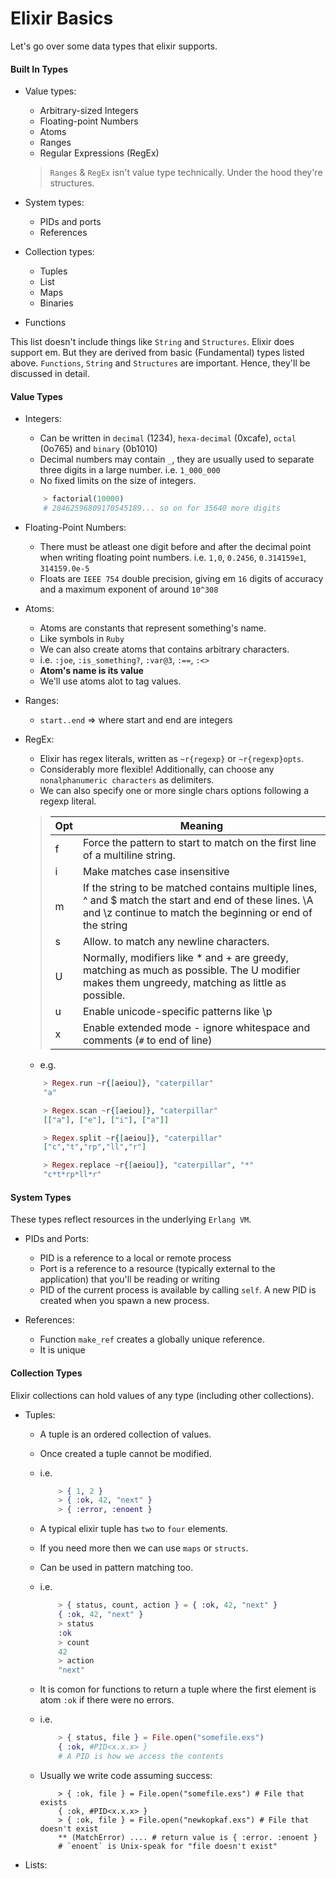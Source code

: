 # Elixir Basics
Let's go over some data types that elixir supports. 

#### **Built In Types**
- Value types:
    - Arbitrary-sized Integers
    - Floating-point Numbers
    - Atoms
    - Ranges
    - Regular Expressions (RegEx) 
    > `Ranges` & `RegEx` isn't value type technically. Under the hood they're structures. 

- System types:
    - PIDs and ports
    - References

- Collection types:
    - Tuples
    - List
    - Maps
    - Binaries

- Functions

This list doesn't include things like `String` and `Structures`. Elixir does support em. But they are derived from basic (Fundamental) types listed above. `Functions`, `String` and `Structures` are important. Hence, they'll be discussed in detail.

#### **Value Types**
- Integers:
    - Can be written in `decimal` (1234), `hexa-decimal` (0xcafe), `octal` (0o765) and `binary` (0b1010)
    - Decimal numbers may contain `_`, they are usually used to separate three digits in a large number. i.e.  `1_000_000`
    - No fixed limits on the size of integers.
    ```elixir
        > factorial(10000)
        # 28462596809170545189... so on for 35640 more digits
    ```

- Floating-Point Numbers:
    - There must be atleast one digit before and after the decimal point when writing floating point numbers. i.e. `1,0`, `0.2456`, `0.314159e1`, `314159.0e-5`
    - Floats are `IEEE 754` double precision, giving em `16` digits of accuracy and a maximum exponent of around `10^308` 

- Atoms:
    - Atoms are constants that represent something's name.
    - Like symbols in `Ruby`
    - We can also create atoms that contains arbitrary characters.
    - i.e. `:joe`, `:is_something?`, `:var@3`, `:==`, `:<>`
    - **Atom's name is its value**
    - We'll use atoms alot to tag values.

- Ranges:
    - `start..end` => where start and end are integers

- RegEx: 
    - Elixir has regex literals, written as `~r{regexp}` or `~r{regexp}opts`.
    - Considerably more flexible! Additionally, can choose any `nonalphanumeric characters` as delimiters.
    - We can also specify one or more single chars options following a regexp literal. 
    
    > | Opt | Meaning |
    > | - | - |
    > | f |  Force the pattern to start to match on the first line of a multiline string.|
    > | i | Make matches case insensitive |
    > | m | If the string to be matched contains multiple lines, ^ and $ match the start and end of these lines. \A and \z continue to match the beginning or end of the string |
    > | s | Allow. to match any newline characters. |
    > | U | Normally, modifiers like * and + are greedy, matching as much as possible. The U modifier makes them ungreedy, matching as little as possible. |
    > | u | Enable unicode-specific patterns like \p |
    > | x | Enable extended mode - ignore whitespace and comments (`#` to end of line) |

    - e.g.
    ```elixir
        > Regex.run ~r{[aeiou]}, "caterpillar"
        "a"

        > Regex.scan ~r{[aeiou]}, "caterpillar"
        [["a"], ["e"], ["i"], ["a"]]

        > Regex.split ~r{[aeiou]}, "caterpillar"
        ["c","t","rp","ll","r"]

        > Regex.replace ~r{[aeiou]}, "caterpillar", "*"
        "c*t*rp*ll*r"
    ```

#### **System Types**
These types reflect resources in the underlying `Erlang VM`.

- PIDs and Ports:
    - PID is a reference to a local or remote process
    - Port is a reference to a resource (typically external to the application) that you'll be reading or writing 
    - PID of the current process is available by calling `self`. A new PID is created when you spawn a new process.

- References:
    - Function `make_ref` creates a globally unique reference.
    - It is unique

#### **Collection Types**
Elixir collections can hold values of any type (including other collections).

- Tuples:
    - A tuple is an ordered collection of values. 
    - Once created a tuple cannot be modified.
    - i.e.
        ```elixir
            > { 1, 2 }
            > { :ok, 42, "next" }
            > { :error, :enoent }
        ```
    - A typical elixir tuple has `two` to `four` elements.
    - If you need more then we can use `maps` or `structs`.
    - Can be used in pattern matching too.
    - i.e.
        ```elixir
            > { status, count, action } = { :ok, 42, "next" }
            { :ok, 42, "next" }
            > status
            :ok
            > count
            42
            > action
            "next"
        ```

    - It is comon for functions to return a tuple where the first element is atom `:ok` if there were no errors.
    - i.e.
        ```elixir
            > { status, file } = File.open("somefile.exs")
            { :ok, #PID<x.x.x> }
            # A PID is how we access the contents
        ``` 
    - Usually we write code assuming success:
        ```exlixir
            > { :ok, file } = File.open("somefile.exs") # File that exists
            { :ok, #PID<x.x.x> }
            > { :ok, file } = File.open("newkopkaf.exs") # File that doesn't exist
            ** (MatchError) .... # return value is { :error. :enoent }
            # `enoent` is Unix-speak for "file doesn't exist"
        ```

- Lists:
